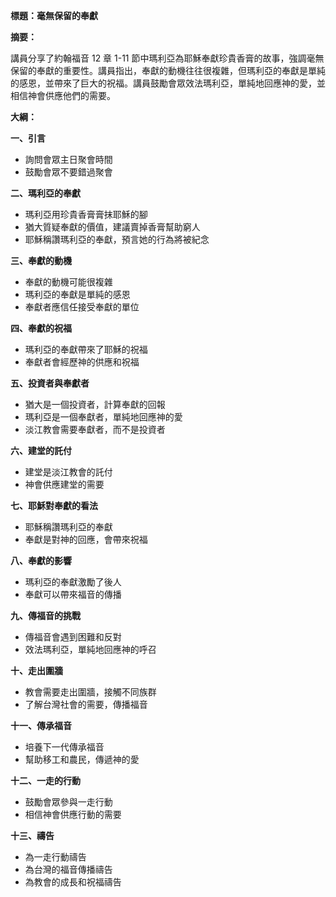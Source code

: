 **標題：毫無保留的奉獻**

**摘要：**

講員分享了約翰福音 12 章 1-11 節中瑪利亞為耶穌奉獻珍貴香膏的故事，強調毫無保留的奉獻的重要性。講員指出，奉獻的動機往往很複雜，但瑪利亞的奉獻是單純的感恩，並帶來了巨大的祝福。講員鼓勵會眾效法瑪利亞，單純地回應神的愛，並相信神會供應他們的需要。

**大綱：**

**一、引言**
* 詢問會眾主日聚會時間
* 鼓勵會眾不要錯過聚會

**二、瑪利亞的奉獻**
* 瑪利亞用珍貴香膏膏抹耶穌的腳
* 猶大質疑奉獻的價值，建議賣掉香膏幫助窮人
* 耶穌稱讚瑪利亞的奉獻，預言她的行為將被紀念

**三、奉獻的動機**
* 奉獻的動機可能很複雜
* 瑪利亞的奉獻是單純的感恩
* 奉獻者應信任接受奉獻的單位

**四、奉獻的祝福**
* 瑪利亞的奉獻帶來了耶穌的祝福
* 奉獻者會經歷神的供應和祝福

**五、投資者與奉獻者**
* 猶大是一個投資者，計算奉獻的回報
* 瑪利亞是一個奉獻者，單純地回應神的愛
* 淡江教會需要奉獻者，而不是投資者

**六、建堂的託付**
* 建堂是淡江教會的託付
* 神會供應建堂的需要

**七、耶穌對奉獻的看法**
* 耶穌稱讚瑪利亞的奉獻
* 奉獻是對神的回應，會帶來祝福

**八、奉獻的影響**
* 瑪利亞的奉獻激勵了後人
* 奉獻可以帶來福音的傳播

**九、傳福音的挑戰**
* 傳福音會遇到困難和反對
* 效法瑪利亞，單純地回應神的呼召

**十、走出圍牆**
* 教會需要走出圍牆，接觸不同族群
* 了解台灣社會的需要，傳播福音

**十一、傳承福音**
* 培養下一代傳承福音
* 幫助移工和農民，傳遞神的愛

**十二、一走的行動**
* 鼓勵會眾參與一走行動
* 相信神會供應行動的需要

**十三、禱告**
* 為一走行動禱告
* 為台灣的福音傳播禱告
* 為教會的成長和祝福禱告